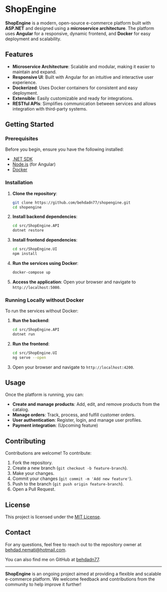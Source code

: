 # ShopEngine

**ShopEngine** is a modern, open-source e-commerce platform built with **ASP.NET** and designed using a **microservice architecture**. The platform uses **Angular** for a responsive, dynamic frontend, and **Docker** for easy deployment and scalability.

## Features

- **Microservice Architecture**: Scalable and modular, making it easier to maintain and expand.
- **Responsive UI**: Built with Angular for an intuitive and interactive user experience.
- **Dockerized**: Uses Docker containers for consistent and easy deployment.
- **Extensible**: Easily customizable and ready for integrations.
- **RESTful APIs**: Simplifies communication between services and allows integration with third-party systems.

## Getting Started

### Prerequisites

Before you begin, ensure you have the following installed:

- [.NET SDK](https://dotnet.microsoft.com/download)
- [Node.js](https://nodejs.org/) (for Angular)
- [Docker](https://www.docker.com/get-started)

### Installation

1. **Clone the repository**:
    ```bash
    git clone https://github.com/behdadn77/shopengine.git
    cd shopengine
    ```

2. **Install backend dependencies**:
    ```bash
    cd src/ShopEngine.API
    dotnet restore
    ```

3. **Install frontend dependencies**:
    ```bash
    cd src/ShopEngine.UI
    npm install
    ```

4. **Run the services using Docker**:
    ```bash
    docker-compose up
    ```

5. **Access the application**:
    Open your browser and navigate to `http://localhost:5000`.

### Running Locally without Docker

To run the services without Docker:

1. **Run the backend**:
    ```bash
    cd src/ShopEngine.API
    dotnet run
    ```

2. **Run the frontend**:
    ```bash
    cd src/ShopEngine.UI
    ng serve --open
    ```

3. Open your browser and navigate to `http://localhost:4200`.

## Usage

Once the platform is running, you can:

- **Create and manage products**: Add, edit, and remove products from the catalog.
- **Manage orders**: Track, process, and fulfill customer orders.
- **User authentication**: Register, login, and manage user profiles.
- **Payment integration**: (Upcoming feature)

## Contributing

Contributions are welcome! To contribute:

1. Fork the repository.
2. Create a new branch (`git checkout -b feature-branch`).
3. Make your changes.
4. Commit your changes (`git commit -m 'Add new feature'`).
5. Push to the branch (`git push origin feature-branch`).
6. Open a Pull Request.

## License

This project is licensed under the [MIT License](LICENSE).

## Contact

For any questions, feel free to reach out to the repository owner at [behdad.nemati@hotmail.com](mailto:behdad.nemati@hotmail.com).

You can also find me on GitHub at [behdadn77](https://github.com/behdadn77).

---

**ShopEngine** is an ongoing project aimed at providing a flexible and scalable e-commerce platform. We welcome feedback and contributions from the community to help improve it further!

